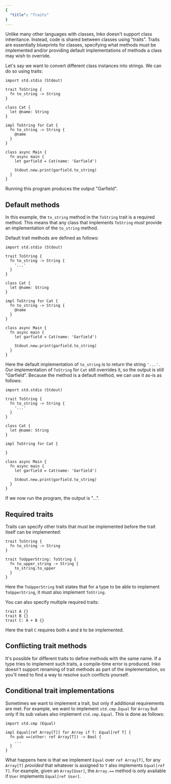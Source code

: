 ```yaml
---
{
  "title": "Traits"
}
---
```


Unlike many other languages with classes, Inko doesn't support class
inheritance. Instead, code is shared between classes using "traits". Traits are
essentially blueprints for classes, specifying what methods must be implemented
and/or providing default implementations of methods a class may wish to
override.

Let's say we want to convert different class instances into strings. We can do
so using traits:

```inko
import std.stdio (Stdout)

trait ToString {
  fn to_string -> String
}

class Cat {
  let @name: String
}

impl ToString for Cat {
  fn to_string -> String {
    @name
  }
}

class async Main {
  fn async main {
    let garfield = Cat(name: 'Garfield')

    Stdout.new.print(garfield.to_string)
  }
}
```

Running this program produces the output "Garfield".

## Default methods

In this example, the `to_string` method in the `ToString` trait is a required
method. This means that any class that implements `ToString` _must_ provide an
implementation of the `to_string` method.

Default trait methods are defined as follows:

```inko
import std.stdio (Stdout)

trait ToString {
  fn to_string -> String {
    '...'
  }
}

class Cat {
  let @name: String
}

impl ToString for Cat {
  fn to_string -> String {
    @name
  }
}

class async Main {
  fn async main {
    let garfield = Cat(name: 'Garfield')

    Stdout.new.print(garfield.to_string)
  }
}
```

Here the default implementation of `to_string` is to return the string `'...'`.
Our implementation of `ToString` for `Cat` still overrides it, so the output is
still "Garfield". Because the method is a default method, we can use it as-is as
follows:

```inko
import std.stdio (Stdout)

trait ToString {
  fn to_string -> String {
    '...'
  }
}

class Cat {
  let @name: String
}

impl ToString for Cat {

}

class async Main {
  fn async main {
    let garfield = Cat(name: 'Garfield')

    Stdout.new.print(garfield.to_string)
  }
}
```

If we now run the program, the output is "...".

## Required traits

Traits can specify other traits that must be implemented before the trait itself
can be implemented:

```inko
trait ToString {
  fn to_string -> String
}

trait ToUpperString: ToString {
  fn to_upper_string -> String {
    to_string.to_upper
  }
}
```

Here the `ToUpperString` trait states that for a type to be able to implement
`ToUpperString`, it must also implement `ToString`.

You can also specify multiple required traits:

```inko
trait A {}
trait B {}
trait C: A + B {}
```

Here the trait `C` requires both `A` and `B` to be implemented.

## Conflicting trait methods

It's possible for different traits to define methods with the same name. If a
type tries to implement such traits, a compile-time error is produced. Inko
doesn't support renaming of trait methods as part of the implementation, so
you'll need to find a way to resolve such conflicts yourself.

## Conditional trait implementations

Sometimes we want to implement a trait, but only if additional requirements are
met. For example, we want to implement `std.cmp.Equal` for `Array` but only if
its sub values also implement `std.cmp.Equal`. This is done as follows:

```inko
import std.cmp (Equal)

impl Equal[ref Array[T]] for Array if T: Equal[ref T] {
  fn pub ==(other: ref Array[T]) -> Bool {
    ...
  }
}
```

What happens here is that we implement `Equal` over `ref Array[T]`, for any
`Array[T]` _provided_ that whatever is assigned to `T` also implements
`Equal[ref T]`. For example, given an `Array[User]`, the `Array.==` method is
only available if `User` implements `Equal[ref User]`.
